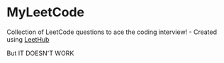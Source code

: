 # MyLeetCode
Collection of LeetCode questions to ace the coding interview! - Created using [LeetHub](https://github.com/QasimWani/LeetHub)


But IT DOESN'T WORK
